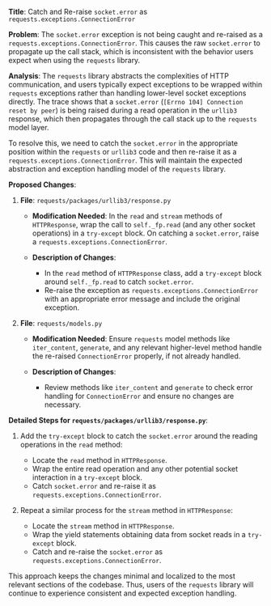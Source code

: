 **Title**: Catch and Re-raise `socket.error` as `requests.exceptions.ConnectionError`

**Problem**: The `socket.error` exception is not being caught and re-raised as a `requests.exceptions.ConnectionError`. This causes the raw `socket.error` to propagate up the call stack, which is inconsistent with the behavior users expect when using the `requests` library.

**Analysis**: 
The `requests` library abstracts the complexities of HTTP communication, and users typically expect exceptions to be wrapped within `requests` exceptions rather than handling lower-level socket exceptions directly. The trace shows that a `socket.error` (`[Errno 104] Connection reset by peer`) is being raised during a read operation in the `urllib3` response, which then propagates through the call stack up to the `requests` model layer.

To resolve this, we need to catch the `socket.error` in the appropriate position within the `requests` or `urllib3` code and then re-raise it as a `requests.exceptions.ConnectionError`. This will maintain the expected abstraction and exception handling model of the `requests` library.

**Proposed Changes**:

1. **File**: `requests/packages/urllib3/response.py`
    - **Modification Needed**: In the `read` and `stream` methods of `HTTPResponse`, wrap the call to `self._fp.read` (and any other socket operations) in a `try-except` block. On catching a `socket.error`, raise a `requests.exceptions.ConnectionError`.
    
    - **Description of Changes**:
        - In the `read` method of `HTTPResponse` class, add a `try-except` block around `self._fp.read` to catch `socket.error`.
        - Re-raise the exception as `requests.exceptions.ConnectionError` with an appropriate error message and include the original exception.

2. **File**: `requests/models.py`
    - **Modification Needed**: Ensure `requests` model methods like `iter_content`, `generate`, and any relevant higher-level method handle the re-raised `ConnectionError` properly, if not already handled.
    
    - **Description of Changes**:
        - Review methods like `iter_content` and `generate` to check error handling for `ConnectionError` and ensure no changes are necessary.

**Detailed Steps for `requests/packages/urllib3/response.py`**:

1. Add the `try-except` block to catch the `socket.error` around the reading operations in the `read` method:
    - Locate the `read` method in `HTTPResponse`.
    - Wrap the entire read operation and any other potential socket interaction in a `try-except` block.
    - Catch `socket.error` and re-raise it as `requests.exceptions.ConnectionError`.

2. Repeat a similar process for the `stream` method in `HTTPResponse`:
    - Locate the `stream` method in `HTTPResponse`.
    - Wrap the yield statements obtaining data from socket reads in a `try-except` block.
    - Catch and re-raise the `socket.error` as `requests.exceptions.ConnectionError`.

This approach keeps the changes minimal and localized to the most relevant sections of the codebase. Thus, users of the `requests` library will continue to experience consistent and expected exception handling.